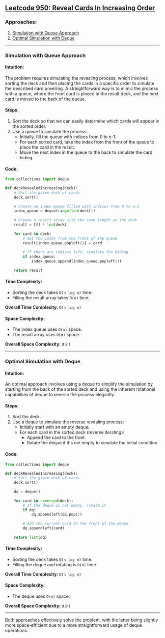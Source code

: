 ## [Leetcode 950: Reveal Cards In Increasing Order](https://leetcode.com/problems/reveal-cards-in-increasing-order/)

### Approaches:
1. [Simulation with Queue Approach](#simulation-with-queue-approach)
2. [Optimal Simulation with Deque](#optimal-simulation-with-deque)

---

### Simulation with Queue Approach

#### Intuition:
The problem requires simulating the revealing process, which involves sorting the deck and then placing the cards in a specific order to simulate the described card unveiling. A straightforward way is to mimic the process with a queue, where the front card is placed in the result deck, and the next card is moved to the back of the queue.

#### Steps:
1. Sort the deck so that we can easily determine which cards will appear in the sorted order.
2. Use a queue to simulate the process:
   - Initially, fill the queue with indices from 0 to n-1.
   - For each sorted card, take the index from the front of the queue to place the card in the result.
   - Move the next index in the queue to the back to simulate the card hiding.

#### Code:
```python
from collections import deque

def deckRevealedIncreasing(deck):
    # Sort the given deck of cards
    deck.sort()
    
    # Create an index queue filled with indices from 0 to n-1
    index_queue = deque(range(len(deck)))
    
    # Create a result array with the same length as the deck
    result = [0] * len(deck)
    
    for card in deck:
        # Get the index from the front of the queue
        result[index_queue.popleft()] = card
        
        # If there are indices left, simulate the hiding
        if index_queue:
            index_queue.append(index_queue.popleft())
    
    return result
```

#### Time Complexity:
- Sorting the deck takes `O(n log n)` time.
- Filling the result array takes `O(n)` time.

**Overall Time Complexity:** `O(n log n)`

#### Space Complexity:
- The index queue uses `O(n)` space.
- The result array uses `O(n)` space.

**Overall Space Complexity:** `O(n)`

---

### Optimal Simulation with Deque

#### Intuition:
An optimal approach involves using a deque to simplify the simulation by starting from the back of the sorted deck and using the inherent rotational capabilities of deque to reverse the process elegantly.

#### Steps:
1. Sort the deck.
2. Use a deque to simulate the reverse revealing process:
   - Initially start with an empty deque.
   - For each card in the sorted deck (reverse iterating):
     - Append the card to the front.
     - Rotate the deque if it's not empty to simulate the initial condition.

#### Code:
```python
from collections import deque

def deckRevealedIncreasing(deck):
    # Sort the given deck of cards
    deck.sort()
    
    dq = deque()
    
    for card in reversed(deck):
        # If the deque is not empty, rotate it
        if dq:
            dq.appendleft(dq.pop())
        
        # Add the current card to the front of the deque
        dq.appendleft(card)
    
    return list(dq)
```

#### Time Complexity:
- Sorting the deck takes `O(n log n)` time.
- Filling the deque and rotating is `O(n)` time.

**Overall Time Complexity:** `O(n log n)`

#### Space Complexity:
- The deque uses `O(n)` space.

**Overall Space Complexity:** `O(n)`

---

Both approaches effectively solve the problem, with the latter being slightly more space-efficient due to a more straightforward usage of deque operations.

